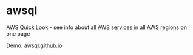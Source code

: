 # awsql

AWS Quick Look - see info about all AWS services in all AWS regions on one page

Demo: [awsql.github.io](https://awsql.github.io)

